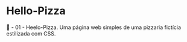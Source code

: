 # Hello-Pizza
🌱 - 01 - Heelo-Pizza. Uma página web simples de uma pizzaria fictícia estilizada com CSS.
